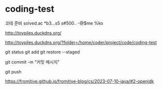 # coding-test
코테 준비
solved.ac
*b3...s5 s#500.. -@$me %ko

http://toypiles.duckdns.org/

http://toypiles.duckdns.org/?folder=/home/coder/project/code/coding-test

git status
git add
git restore --staged

git commit -m "커밋 메시지" 

git push

https://fromitive.github.io/fromitive-blog/cs/2023-07-10-java/#2-openjdk